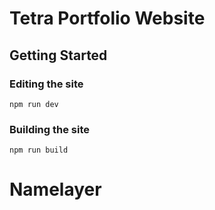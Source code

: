 # Tetra Portfolio Website

<!-- [![Netlify Status](https://api.netlify.com/api/v1/badges/f316eeff-98e6-4e78-9574-6b2d21fda4d8/deploy-status)](https://app.netlify.com/sites/caseykennedy/deploys) -->

## Getting Started

### Editing the site

```
npm run dev
```

### Building the site

```
npm run build
```
# Namelayer
